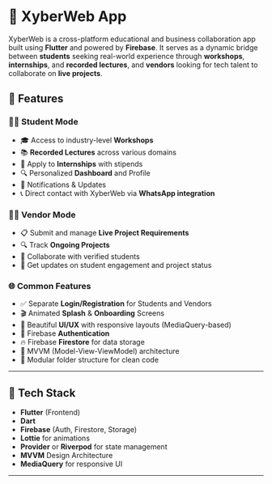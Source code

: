 # 🧠 XyberWeb App

XyberWeb is a cross-platform educational and business collaboration app built using **Flutter** and powered by **Firebase**. It serves as a dynamic bridge between **students** seeking real-world experience through **workshops**, **internships**, and **recorded lectures**, and **vendors** looking for tech talent to collaborate on **live projects**.

## 🚀 Features

### 👨‍🎓 Student Mode
- 🎓 Access to industry-level **Workshops**
- 📚 **Recorded Lectures** across various domains
- 💼 Apply to **Internships** with stipends
- 🔍 Personalized **Dashboard** and Profile
- 🔔 Notifications & Updates
- 📞 Direct contact with XyberWeb via **WhatsApp integration**

### 🧑‍💼 Vendor Mode
- 📋 Submit and manage **Live Project Requirements**
- 🔍 Track **Ongoing Projects**
- 🤝 Collaborate with verified students
- 🔔 Get updates on student engagement and project status

### 🌐 Common Features
- ✅ Separate **Login/Registration** for Students and Vendors
- 🎬 Animated **Splash** & **Onboarding** Screens
- 🎯 Beautiful **UI/UX** with responsive layouts (MediaQuery-based)
- 🔐 Firebase **Authentication**
- 🔥 Firebase **Firestore** for data storage
- 🧠 MVVM (Model-View-ViewModel) architecture
- 🧩 Modular folder structure for clean code

---

## 🧰 Tech Stack

- **Flutter** (Frontend)
- **Dart**
- **Firebase** (Auth, Firestore, Storage)
- **Lottie** for animations
- **Provider** or **Riverpod** for state management
- **MVVM** Design Architecture
- **MediaQuery** for responsive UI

---




